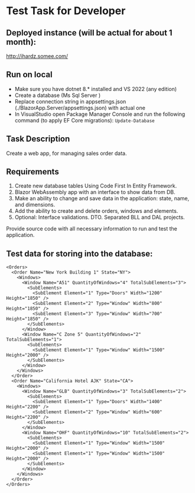 # Test Task for Developer

## Deployed instance (will be actual for about 1 month): 
http://ihardz.somee.com/

## Run on local

* Make sure you have dotnet 8.* installed and VS 2022 (any edition)
* Create a database (Ms Sql Server )
* Replace connection string in appsettings.json (./BlazorApp.Server/appsettings.json) with actual one
* In VisualStudio open Package Manager Console and run the following command (to apply EF Core migrations): 
  ```Update-Database```

## Task Description

Create a web app, for managing sales order data.

## Requirements

1. Create new database tables Using Code First In Entity Framework.
2. Blazor WebAssembly app with an interface to show data from DB.
3. Make an ability to change and save data in the application: state, name, and dimensions.
4. Add the ability to create and delete orders, windows and elements.
5. Optional: Interface validations. DTO. Separated BLL and DAL projects.

Provide source code with all necessary information to run and test the application.

## Test data for storing into the database:

```
<Orders>
  <Order Name="New York Building 1" State="NY">
    <Windows>
      <Window Name="A51" QuantityOfWindows="4" TotalSubElements="3">
        <SubElements>
          <SubElement Element="1" Type="Doors" Width="1200" Height="1850" />
          <SubElement Element="2" Type="Window" Width="800" Height="1850" />
          <SubElement Element="3" Type="Window" Width="700" Height="1850" />
        </SubElements>
      </Window>
      <Window Name="C Zone 5" QuantityOfWindows="2" TotalSubElements="1">
        <SubElements>
          <SubElement Element="1" Type="Window" Width="1500" Height="2000" />
        </SubElements>
      </Window>
    </Windows>
  </Order>
  <Order Name="California Hotel AJK" State="CA">
    <Windows>
      <Window Name="GLB" QuantityOfWindows="3" TotalSubElements="2">
        <SubElements>
          <SubElement Element="1" Type="Doors" Width="1400" Height="2200" />
          <SubElement Element="2" Type="Window" Width="600" Height="2200" />
        </SubElements>
      </Window>
      <Window Name="OHF" QuantityOfWindows="10" TotalSubElements="2">
        <SubElements>
          <SubElement Element="1" Type="Window" Width="1500" Height="2000" />
          <SubElement Element="1" Type="Window" Width="1500" Height="2000" />
        </SubElements>
      </Window>
    </Windows>
  </Order>
</Orders>
```
